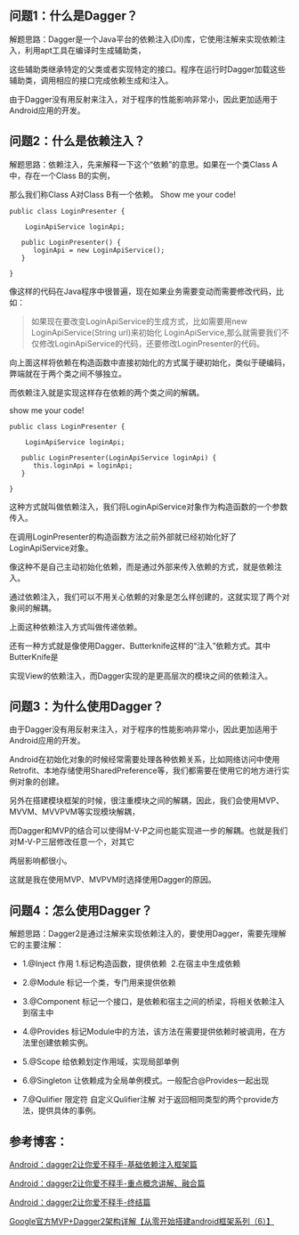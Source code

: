 ## 问题1：什么是Dagger？

解题思路：Dagger是一个Java平台的依赖注入(DI)库，它使用注解来实现依赖注入，利用apt工具在编译时生成辅助类，

这些辅助类继承特定的父类或者实现特定的接口。程序在运行时Dagger加载这些辅助类，调用相应的接口完成依赖生成和注入。

由于Dagger没有用反射来注入，对于程序的性能影响非常小，因此更加适用于Android应用的开发。

## 问题2：什么是依赖注入？

解题思路：依赖注入，先来解释一下这个“依赖”的意思。如果在一个类Class A中，存在一个Class B的实例，

那么我们称Class A对Class B有一个依赖。 Show me  your code!

```
public class LoginPresenter {

    LoginApiService loginApi;
    
   public LoginPresenter() {
      loginApi = new LoginApiService();
   }
   
}
```

像这样的代码在Java程序中很普遍，现在如果业务需要变动而需要修改代码，比如：

> 如果现在要改变LoginApiService的生成方式，比如需要用new LoginApiService(String url)来初始化
LoginApiService,那么就需要我们不仅修改LoginApiService的代码，还要修改LoginPresenter的代码。

向上面这样将依赖在构造函数中直接初始化的方式属于硬初始化，类似于硬编码，弊端就在于两个类之间不够独立。

而依赖注入就是实现这样存在依赖的两个类之间的解耦。

show me your code!

```
public class LoginPresenter {

    LoginApiService loginApi;
    
   public LoginPresenter(LoginApiService loginApi) {
      this.loginApi = loginApi;
   }
   
}
```

这种方式就叫做依赖注入，我们将LoginApiService对象作为构造函数的一个参数传入。

在调用LoginPresenter的构造函数方法之前外部就已经初始化好了LoginApiService对象。

像这种不是自己主动初始化依赖，而是通过外部来传入依赖的方式，就是依赖注入。

通过依赖注入，我们可以不用关心依赖的对象是怎么样创建的，这就实现了两个对象间的解耦。

上面这种依赖注入方式叫做传递依赖。

还有一种方式就是像使用Dagger、Butterknife这样的“注入”依赖方式。其中ButterKnife是

实现View的依赖注入，而Dagger实现的是更高层次的模块之间的依赖注入。


## 问题3：为什么使用Dagger？

由于Dagger没有用反射来注入，对于程序的性能影响非常小，因此更加适用于Android应用的开发。

Android在初始化对象的时候经常需要处理各种依赖关系，比如网络访问中使用Retrofit、本地存储使用SharedPreference等，我们都需要在使用它的地方进行实例对象的创建。

另外在搭建模块框架的时候，很注重模块之间的解耦，因此，我们会使用MVP、MVVM、MVVPVM等实现模块解耦，

而Dagger和MVP的结合可以使得M-V-P之间也能实现进一步的解耦。也就是我们对M-V-P三层修改任意一个，对其它

两层影响都很小。

这就是我在使用MVP、MVPVM时选择使用Dagger的原因。

## 问题4：怎么使用Dagger？

解题思路：Dagger2是通过注解来实现依赖注入的，要使用Dagger，需要先理解它的主要注解：

- 1.@Inject 作用 1.标记构造函数，提供依赖  2.在宿主中生成依赖

- 2.@Module 标记一个类，专门用来提供依赖

- 3.@Component 标记一个接口，是依赖和宿主之间的桥梁，将相关依赖注入到宿主中

- 4.@Provides 标记Module中的方法，该方法在需要提供依赖时被调用，在方法里创建依赖实例。

- 5.@Scope 给依赖划定作用域，实现局部单例

- 6.@Singleton 让依赖成为全局单例模式。一般配合@Provides一起出现

- 7.@Qulifier 限定符 自定义Qulifier注解 对于返回相同类型的两个provide方法，提供具体的事例。



## 参考博客：

[Android：dagger2让你爱不释手-基础依赖注入框架篇](http://www.jianshu.com/p/cd2c1c9f68d4)

[Android：dagger2让你爱不释手-重点概念讲解、融合篇](http://www.jianshu.com/p/1d42d2e6f4a5)

[Android：dagger2让你爱不释手-终结篇](http://www.jianshu.com/p/65737ac39c44)


[Google官方MVP+Dagger2架构详解【从零开始搭建android框架系列（6）】](http://www.jianshu.com/p/01d3c014b0b1)













